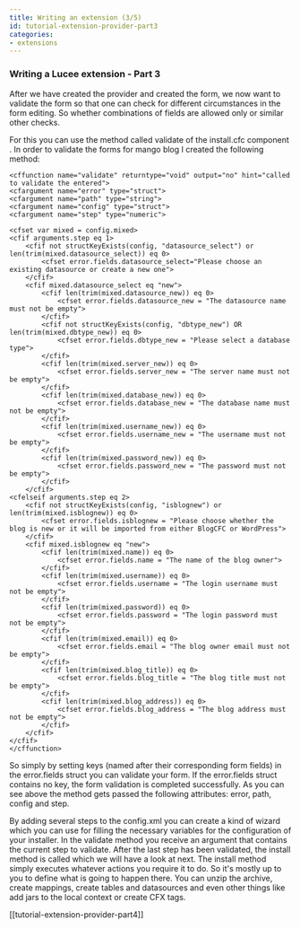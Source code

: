```yaml
---
title: Writing an extension (3/5)
id: tutorial-extension-provider-part3
categories:
- extensions
---
```


### Writing a Lucee extension - Part 3 ###

After we have created the provider and created the form, we now want to validate the form so that one can check for different circumstances in the form editing. So whether combinations of fields are allowed only or similar other checks.

For this you can use the method called validate of the install.cfc component . In order to validate the forms for mango blog I created the following method:

```lucee
<cffunction name="validate" returntype="void" output="no" hint="called to validate the entered">
<cfargument name="error" type="struct">
<cfargument name="path" type="string">
<cfargument name="config" type="struct">
<cfargument name="step" type="numeric">

<cfset var mixed = config.mixed>
<cfif arguments.step eq 1>
    <cfif not structKeyExists(config, "datasource_select") or len(trim(mixed.datasource_select)) eq 0>
        <cfset error.fields.datasource_select="Please choose an existing datasource or create a new one">
    </cfif>
    <cfif mixed.datasource_select eq "new">
        <cfif len(trim(mixed.datasource_new)) eq 0>
            <cfset error.fields.datasource_new = "The datasource name must not be empty">
        </cfif>
        <cfif not structKeyExists(config, "dbtype_new") OR len(trim(mixed.dbtype_new)) eq 0>
            <cfset error.fields.dbtype_new = "Please select a database type">
        </cfif>
        <cfif len(trim(mixed.server_new)) eq 0>
            <cfset error.fields.server_new = "The server name must not be empty">
        </cfif>
        <cfif len(trim(mixed.database_new)) eq 0>
            <cfset error.fields.database_new = "The database name must not be empty">
        </cfif>
        <cfif len(trim(mixed.username_new)) eq 0>
            <cfset error.fields.username_new = "The username must not be empty">
        </cfif>
        <cfif len(trim(mixed.password_new)) eq 0>
            <cfset error.fields.password_new = "The password must not be empty">
        </cfif>
    </cfif>
<cfelseif arguments.step eq 2>
    <cfif not structKeyExists(config, "isblognew") or len(trim(mixed.isblognew)) eq 0>
        <cfset error.fields.isblognew = "Please choose whether the blog is new or it will be imported from either BlogCFC or WordPress">
    </cfif>
    <cfif mixed.isblognew eq "new">
        <cfif len(trim(mixed.name)) eq 0>
            <cfset error.fields.name = "The name of the blog owner">
        </cfif>
        <cfif len(trim(mixed.username)) eq 0>
            <cfset error.fields.username = "The login username must not be empty">
        </cfif>
        <cfif len(trim(mixed.password)) eq 0>
            <cfset error.fields.password = "The login password must not be empty">
        </cfif>
        <cfif len(trim(mixed.email)) eq 0>
            <cfset error.fields.email = "The blog owner email must not be empty">
        </cfif>
        <cfif len(trim(mixed.blog_title)) eq 0>
            <cfset error.fields.blog_title = "The blog title must not be empty">
        </cfif>
        <cfif len(trim(mixed.blog_address)) eq 0>
            <cfset error.fields.blog_address = "The blog address must not be empty">
        </cfif>
    </cfif>
</cfif>
</cffunction>
```

So simply by setting keys (named after their corresponding form fields) in the error.fields struct you can validate your form. If the error.fields struct contains no key, the form validation is completed successfully. As you can see above the method gets passed the following attributes: error, path, config and step.

By adding several steps to the config.xml you can create a kind of wizard which you can use for filling the necessary variables for the configuration of your installer. In the validate method you receive an argument that contains the current step to validate. After the last step has been validated, the install method is called which we will have a look at next. The install method simply executes whatever actions you require it to do. So it's mostly up to you to define what is going to happen there. You can unzip the archive, create mappings, create tables and datasources and even other things like add jars to the local context or create CFX tags.

[[tutorial-extension-provider-part4]]
